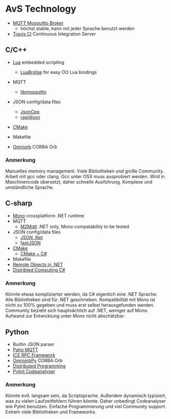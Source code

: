 # AvS Technology

* [MQTT Mosquitto Broker](http://mosquitto.org/)
  * höchst stable, kann mit jeder Sprache benutzt werden
* [Travis CI](https://travis-ci.org/) Continuous Integration Server

## C/C++

* [Lua](http://www.lua.org/) embedded scripting
  * [LuaBridge](https://github.com/vinniefalco/LuaBridge) for easy OO Lua bindings
* MQTT
  * [libmosquitto](http://mosquitto.org/)
* JSON config/data files
  * [JsonCpp](https://github.com/open-source-parsers/jsoncpp)
  * [rapidjson](https://github.com/miloyip/rapidjson)

* [CMake](https://cmake.org/)
* Makefile
* [Omniorb](http://omniorb.sourceforge.net/) CORBA Orb

### Anmerkung

Manuelles memory management. Viele Bibliotheken und große Community. Arbeit mit gcc oder clang. Gcc unter OSX muss ausprobiert werden. Wird in Maschinencode übersetzt, daher schnelle Ausführung. Komplexe und umständliche Sprache.

## C-sharp

* [Mono](http://www.mono-project.com/) crossplatform .NET runtime
* MQTT
  * [M2Mqtt](https://code.msdn.microsoft.com/windowsapps/M2Mqtt-MQTT-client-library-ac6d3858) .NET only, Mono compatability to be tested
* JSON config/data files
  * [JSON .Net](http://www.newtonsoft.com/json)
  * [fastJSON](http://www.codeproject.com/Articles/159450/fastJSON)
* [CMake](https://cmake.org/)
  * [CMake + C#](https://cmake.org/pipermail/cmake/2012-August/051691.html)
* Makefile
* [Remote Objects in .NET](http://www.jot.fm/issues/issue_2004_01/column8/)
* [Distribted Computing C#](http://stackoverflow.com/questions/6981358/distributed-computing-in-c-sharp)

### Anmerkung

Könnte etwas komplizierter werden, da C# eigentich eine .NET Sprache. Alle Bibliotheken sind für .NET geschrieben. Kompatibilität mit Mono ist nicht zu 100% gegeben und muss erst selbst herausgefunden werden. Community bezieht sich hauptsächlich auf .NET, weniger auf Mono. Aufwand zur Entwicklung unter Mono nicht abschätzbar.

## Python

* Builtin JSON parser
* [Paho MQTT](http://git.eclipse.org/c/paho/org.eclipse.paho.mqtt.python.git/)
* [ICE RPC Framework](https://zeroc.com/)
* [OmniorbPy](http://omniorb.sourceforge.net/) CORBA Orb
* [Distributed Programming](https://wiki.python.org/moin/DistributedProgramming)
* [Pylint Codeanalyser](https://pypi.python.org/pypi/pylint)

### Anmerkung

Könnte evtl. langsam sein, da Scriptsprache. Außerdem dynamisch typisiert, was zu vielen Laufzeitfehlern führen könnte. Daher unbedingt Codeanalyser wie Pylint benutzen. Einfache Programmierung und viel Community support. Extrem viele Bibliotheken und Frameworks.
